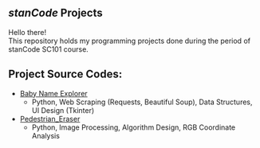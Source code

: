## *stanCode* Projects
Hello there!\
This repository holds my programming projects done during the period of stanCode SC101 course.

## Project Source Codes:
* [Baby Name Explorer](https://github.com/yu-hsien-jason-wu/stanCode-Projects/tree/main/stanCode_Projects/baby_name_explorer)
  * Python, Web Scraping (Requests, Beautiful Soup), Data Structures, UI Design (Tkinter)
* [Pedestrian_Eraser](https://github.com/yu-hsien-jason-wu/stanCode-Projects/tree/main/stanCode_Projects/pedestrian_eraser)
  * Python, Image Processing, Algorithm Design, RGB Coordinate Analysis
